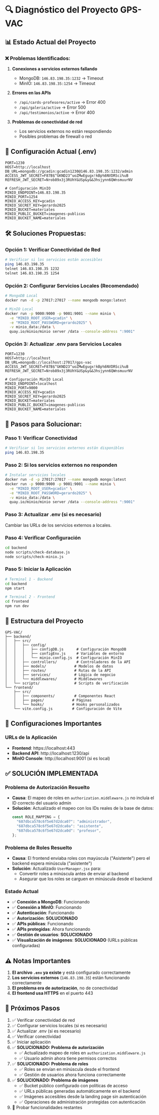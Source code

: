 # 🔍 Diagnóstico del Proyecto GPS-VAC

## 📊 **Estado Actual del Proyecto**

### ❌ **Problemas Identificados:**

1. **Conexiones a servicios externos fallando**
   - MongoDB: `146.83.198.35:1232` → Timeout
   - MinIO: `146.83.198.35:1254` → Timeout

2. **Errores en las APIs**
   - `/api/cards-profesores/active` → Error 400
   - `/api/galeria/active` → Error 500
   - `/api/testimonios/active` → Error 400

3. **Problemas de conectividad de red**
   - Los servicios externos no están respondiendo
   - Posibles problemas de firewall o red

## 🔧 **Configuración Actual (.env)**

```env
PORT=1230
HOST=http://localhost
DB_URL=mongodb://gcadin:gcadin1230@146.83.198.35:1232/admin
ACCESS_JWT_SECRET=F87B$^GKND23^uoZMwEgugx!kBp%6NVDRSci%uB
REFRESH_JWT_SECRET=Nrob89x3j3RUhY&USp&y&&3hsjynn6QWnsmuurNV

# Configuración MinIO
MINIO_ENDPOINT=146.83.198.35
MINIO_PORT=1254
MINIO_ACCESS_KEY=gcadin
MINIO_SECRET_KEY=gerardo2025
MINIO_BUCKET=materiales
MINIO_PUBLIC_BUCKET=imagenes-publicas
MINIO_BUCKET_NAME=materiales
```

## 🛠️ **Soluciones Propuestas:**

### **Opción 1: Verificar Conectividad de Red**
```bash
# Verificar si los servicios están accesibles
ping 146.83.198.35
telnet 146.83.198.35 1232
telnet 146.83.198.35 1254
```

### **Opción 2: Configurar Servicios Locales (Recomendado)**
```bash
# MongoDB Local
docker run -d -p 27017:27017 --name mongodb mongo:latest

# MinIO Local
docker run -p 9000:9000 -p 9001:9001 --name minio \
  -e "MINIO_ROOT_USER=gcadin" \
  -e "MINIO_ROOT_PASSWORD=gerardo2025" \
  -v minio_data:/data \
  quay.io/minio/minio server /data --console-address ":9001"
```

### **Opción 3: Actualizar .env para Servicios Locales**
```env
PORT=1230
HOST=http://localhost
DB_URL=mongodb://localhost:27017/gps-vac
ACCESS_JWT_SECRET=F87B$^GKND23^uoZMwEgugx!kBp%6NVDRSci%uB
REFRESH_JWT_SECRET=Nrob89x3j3RUhY&USp&y&&3hsjynn6QWnsmuurNV

# Configuración MinIO Local
MINIO_ENDPOINT=localhost
MINIO_PORT=9000
MINIO_ACCESS_KEY=gcadin
MINIO_SECRET_KEY=gerardo2025
MINIO_BUCKET=materiales
MINIO_PUBLIC_BUCKET=imagenes-publicas
MINIO_BUCKET_NAME=materiales
```

## 🚀 **Pasos para Solucionar:**

### **Paso 1: Verificar Conectividad**
```bash
# Verificar si los servicios externos están disponibles
ping 146.83.198.35
```

### **Paso 2: Si los servicios externos no responden**
```bash
# Instalar servicios locales
docker run -d -p 27017:27017 --name mongodb mongo:latest
docker run -p 9000:9000 -p 9001:9001 --name minio \
  -e "MINIO_ROOT_USER=gcadin" \
  -e "MINIO_ROOT_PASSWORD=gerardo2025" \
  -v minio_data:/data \
  quay.io/minio/minio server /data --console-address ":9001"
```

### **Paso 3: Actualizar .env (si es necesario)**
Cambiar las URLs de los servicios externos a locales.

### **Paso 4: Verificar Configuración**
```bash
cd backend
node scripts/check-database.js
node scripts/check-minio.js
```

### **Paso 5: Iniciar la Aplicación**
```bash
# Terminal 1 - Backend
cd backend
npm start

# Terminal 2 - Frontend
cd frontend
npm run dev
```

## 📁 **Estructura del Proyecto**

```
GPS-VAC/
├── backend/
│   ├── src/
│   │   ├── config/
│   │   │   ├── configDB.js      # Configuración MongoDB
│   │   │   ├── configEnv.js     # Variables de entorno
│   │   │   └── minio.config.js  # Configuración MinIO
│   │   ├── controllers/         # Controladores de la API
│   │   ├── models/             # Modelos de datos
│   │   ├── routes/             # Rutas de la API
│   │   ├── services/           # Lógica de negocio
│   │   └── middlewares/        # Middlewares
│   └── scripts/                # Scripts de verificación
└── frontend/
    ├── src/
    │   ├── components/         # Componentes React
    │   ├── pages/             # Páginas
    │   └── hooks/             # Hooks personalizados
    └── vite.config.js         # Configuración de Vite
```

## 🔧 **Configuraciones Importantes**

### **URLs de la Aplicación**
- **Frontend**: https://localhost:443
- **Backend API**: http://localhost:1230/api
- **MinIO Console**: http://localhost:9001 (si es local)

## ✅ **SOLUCIÓN IMPLEMENTADA**

### **Problema de Autorización Resuelto**
- **Causa**: El mapeo de roles en `authorization.middleware.js` no incluía el ID correcto del usuario admin
- **Solución**: Actualizado el mapeo con los IDs reales de la base de datos:
  ```javascript
  const ROLE_MAPPING = {
    "687dbca578c6f5e67d2dca07": "administrador",
    "687dbca578c6f5e67d2dca0a": "asistente", 
    "687dbca578c6f5e67d2dca0d": "profesor",
  };
  ```

### **Problema de Roles Resuelto**
- **Causa**: El frontend enviaba roles con mayúscula ("Asistente") pero el backend espera minúscula ("asistente")
- **Solución**: Actualizado `UserManager.jsx` para:
  - Convertir roles a minúscula antes de enviar al backend
  - Asegurar que los roles se carguen en minúscula desde el backend

### **Estado Actual**
- ✅ **Conexión a MongoDB**: Funcionando
- ✅ **Conexión a MinIO**: Funcionando  
- ✅ **Autenticación**: Funcionando
- ✅ **Autorización**: **SOLUCIONADO**
- ✅ **APIs públicas**: Funcionando
- ✅ **APIs protegidas**: Ahora funcionando
- ✅ **Gestión de usuarios**: **SOLUCIONADO**
- ✅ **Visualización de imágenes**: **SOLUCIONADO** (URLs públicas configuradas)

## ⚠️ **Notas Importantes**

1. **El archivo `.env` ya existe** y está configurado correctamente
2. **Los servicios externos** (`146.83.198.35`) están funcionando correctamente
3. **El problema era de autorización**, no de conectividad
4. **El frontend usa HTTPS** en el puerto 443

## 🎯 **Próximos Pasos**

1. ✅ Verificar conectividad de red
2. ✅ Configurar servicios locales (si es necesario)
3. ✅ Actualizar .env (si es necesario)
4. ✅ Verificar conectividad
5. ✅ Iniciar aplicación
6. ✅ **SOLUCIONADO: Problema de autorización**
   - ✅ Actualizado mapeo de roles en `authorization.middleware.js`
   - ✅ Usuario admin ahora tiene permisos correctos
7. ✅ **SOLUCIONADO: Problema de roles**
   - ✅ Roles se envían en minúscula desde el frontend
   - ✅ Gestión de usuarios ahora funciona correctamente
8. ✅ **SOLUCIONADO: Problema de imágenes**
   - ✅ Bucket público configurado con políticas de acceso
   - ✅ URLs públicas generadas automáticamente en el backend
   - ✅ Imágenes accesibles desde la landing page sin autenticación
   - ✅ Operaciones de administración protegidas con autenticación
9. 🔄 Probar funcionalidades restantes 